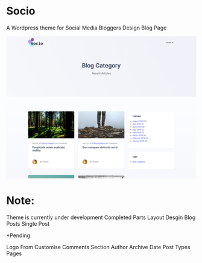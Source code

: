 <h1>Socio</h1>
A Wordpress theme for Social Media Bloggers
Design Blog Page

![](screenshot.png)

<h1>Note:</h1>
Theme is currently under development
Completed Parts
Layout Desgin
Blog Posts
Single Post

*Pending

Logo From Customise
Comments Section
Author 
Archive
Date
Post Types
Pages